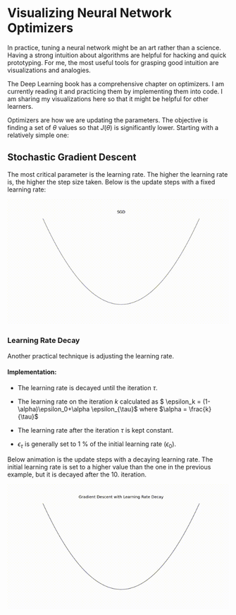 # Visualizing Neural Network Optimizers

In practice, tuning a neural network might be an art rather than a science. Having a strong intuition about algorithms are helpful for hacking and quick prototyping. For me, the most useful tools for grasping good intuition are visualizations and analogies.  

The Deep Learning book has a comprehensive chapter on optimizers. I am currently reading it and practicing them by implementing them into code. I am sharing my visualizations here so that it might be helpful for other learners.  

Optimizers are how we are updating the parameters. The objective is finding a set of $\theta$ values so that $J(\theta)$ is significantly lower. Starting with a relatively simple one:  

## Stochastic Gradient Descent

The most critical parameter is the learning rate. The higher the learning rate is, the higher the step size taken. Below is the update steps with a fixed learning rate:  

![SGD](images/sgd.gif)

### Learning Rate Decay
Another practical technique is adjusting the learning rate.  

#### Implementation:

- The learning rate is decayed until the iteration $\tau$.  

- The learning rate on the iteration $k$ calculated as $ \epsilon_k = (1-\alpha)\epsilon_0+\alpha \epsilon_{\tau}$ where $\alpha = \frac{k}{\tau}$  

- The learning rate after the iteration $\tau$ is kept constant.  
- $\epsilon_{\tau}$ is generally set to 1 % of the initial learning rate ($\epsilon_0$).  

Below animation is the update steps with a decaying learning rate.  The initial learning rate is set to a higher value than the one in the previous example, but it is decayed after the 10. iteration.  

![SGD with Decaying Learning Rate](images/sgd-with-decay.gif)